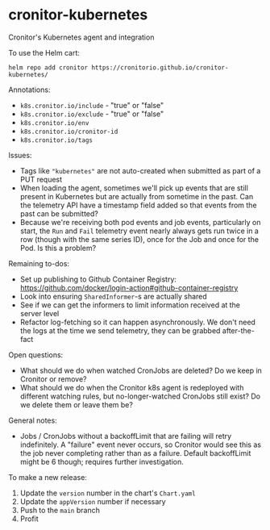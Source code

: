 # cronitor-kubernetes

Cronitor's Kubernetes agent and integration

To use the Helm cart:

    helm repo add cronitor https://cronitorio.github.io/cronitor-kubernetes/


Annotations: 
* `k8s.cronitor.io/include` - "true" or "false"
* `k8s.cronitor.io/exclude` - "true" or "false"
* `k8s.cronitor.io/env`
* `k8s.cronitor.io/cronitor-id`
* `k8s.cronitor.io/tags`

Issues:
* Tags like `"kubernetes"` are not auto-created when submitted as part of a PUT request
* When loading the agent, sometimes we'll pick up events that are still present in Kubernetes but are actually
from sometime in the past. Can the telemetry API have a timestamp field added so that events from the past 
can be submitted?
* Because we're receiving both pod events and job events, particularly on start, the `Run` and `Fail` telemetry
event nearly always gets run twice in a row (though with the same series ID), once for the Job and 
  once for the Pod. Is this a problem?
  
Remaining to-dos:
* Set up publishing to Github Container Registry: https://github.com/docker/login-action#github-container-registry
* Look into ensuring `SharedInformer`-s are actually shared
* See if we can get the informers to limit information received at the server level
* Refactor log-fetching so it can happen asynchronously. We don't need the logs at the time
we send telemetry, they can be grabbed after-the-fact

Open questions:
* What should we do when watched CronJobs are deleted? Do we keep in Cronitor or remove?
* What should we do when the Cronitor k8s agent is redeployed with different watching rules, but 
no-longer-watched CronJobs still exist? Do we delete them or leave them be?

General notes:
* Jobs / CronJobs without a backoffLimit that are failing will retry indefinitely. A "failure" event never occurs, so
Cronitor would see this as the job never completing rather than as a failure. Default backoffLimit might be 6 though;
requires further investigation.
  

To make a new release:
1. Update the `version` number in the chart's `Chart.yaml`
2. Update the `appVersion` number if necessary
3. Push to the `main` branch
4. Profit
